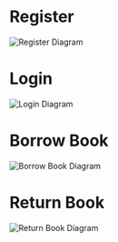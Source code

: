 # Register

![Register Diagram](https://s4.uupload.ir/files/1_ou2.jpg)


# Login

![Login Diagram](https://s4.uupload.ir/files/3_5sx.jpg)


# Borrow Book

![Borrow Book Diagram](https://s4.uupload.ir/files/2_bq3f.jpg)


# Return Book

![Return Book Diagram](https://s4.uupload.ir/files/4_bz5a.jpg)
